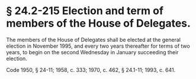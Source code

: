 # § 24.2-215 Election and term of members of the House of Delegates.

<p>The members of the House of Delegates shall be elected at the general election in November 1995, and every two years thereafter for terms of two years, to begin on the second Wednesday in January succeeding their election.</p><p>Code 1950, § 24-11; 1958, c. 333; 1970, c. 462, § 24.1-11; 1993, c. 641.</p>